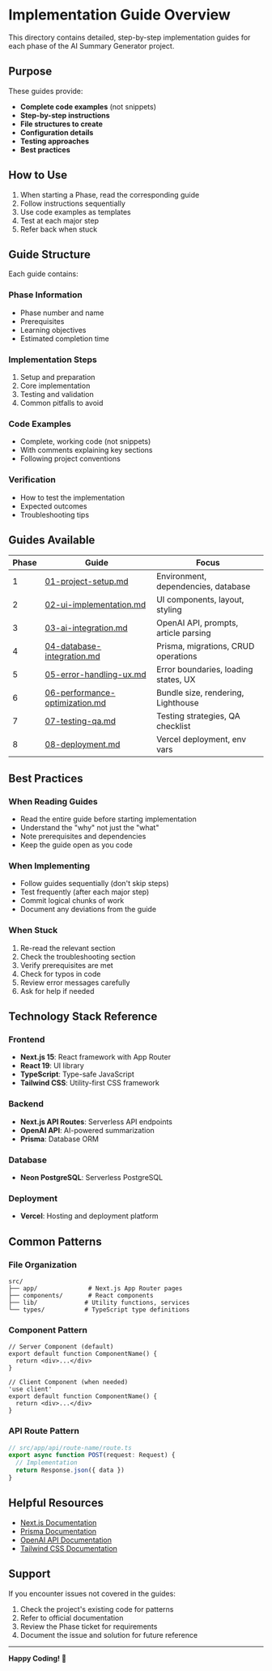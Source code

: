 # Implementation Guide Overview

This directory contains detailed, step-by-step implementation guides for each phase of the AI Summary Generator project.

## Purpose

These guides provide:
- **Complete code examples** (not snippets)
- **Step-by-step instructions**
- **File structures to create**
- **Configuration details**
- **Testing approaches**
- **Best practices**

## How to Use

1. When starting a Phase, read the corresponding guide
2. Follow instructions sequentially
3. Use code examples as templates
4. Test at each major step
5. Refer back when stuck

## Guide Structure

Each guide contains:

### Phase Information
- Phase number and name
- Prerequisites
- Learning objectives
- Estimated completion time

### Implementation Steps
1. Setup and preparation
2. Core implementation
3. Testing and validation
4. Common pitfalls to avoid

### Code Examples
- Complete, working code (not snippets)
- With comments explaining key sections
- Following project conventions

### Verification
- How to test the implementation
- Expected outcomes
- Troubleshooting tips

## Guides Available

| Phase | Guide | Focus |
|-------|-------|-------|
| 1 | [01-project-setup.md](./01-project-setup.md) | Environment, dependencies, database |
| 2 | [02-ui-implementation.md](./02-ui-implementation.md) | UI components, layout, styling |
| 3 | [03-ai-integration.md](./03-ai-integration.md) | OpenAI API, prompts, article parsing |
| 4 | [04-database-integration.md](./04-database-integration.md) | Prisma, migrations, CRUD operations |
| 5 | [05-error-handling-ux.md](./05-error-handling-ux.md) | Error boundaries, loading states, UX |
| 6 | [06-performance-optimization.md](./06-performance-optimization.md) | Bundle size, rendering, Lighthouse |
| 7 | [07-testing-qa.md](./07-testing-qa.md) | Testing strategies, QA checklist |
| 8 | [08-deployment.md](./08-deployment.md) | Vercel deployment, env vars |

## Best Practices

### When Reading Guides

- Read the entire guide before starting implementation
- Understand the "why" not just the "what"
- Note prerequisites and dependencies
- Keep the guide open as you code

### When Implementing

- Follow guides sequentially (don't skip steps)
- Test frequently (after each major step)
- Commit logical chunks of work
- Document any deviations from the guide

### When Stuck

1. Re-read the relevant section
2. Check the troubleshooting section
3. Verify prerequisites are met
4. Check for typos in code
5. Review error messages carefully
6. Ask for help if needed

## Technology Stack Reference

### Frontend
- **Next.js 15**: React framework with App Router
- **React 19**: UI library
- **TypeScript**: Type-safe JavaScript
- **Tailwind CSS**: Utility-first CSS framework

### Backend
- **Next.js API Routes**: Serverless API endpoints
- **OpenAI API**: AI-powered summarization
- **Prisma**: Database ORM

### Database
- **Neon PostgreSQL**: Serverless PostgreSQL

### Deployment
- **Vercel**: Hosting and deployment platform

## Common Patterns

### File Organization
```
src/
├── app/              # Next.js App Router pages
├── components/       # React components
├── lib/             # Utility functions, services
└── types/           # TypeScript type definitions
```

### Component Pattern
```tsx
// Server Component (default)
export default function ComponentName() {
  return <div>...</div>
}

// Client Component (when needed)
'use client'
export default function ComponentName() {
  return <div>...</div>
}
```

### API Route Pattern
```ts
// src/app/api/route-name/route.ts
export async function POST(request: Request) {
  // Implementation
  return Response.json({ data })
}
```

## Helpful Resources

- [Next.js Documentation](https://nextjs.org/docs)
- [Prisma Documentation](https://www.prisma.io/docs)
- [OpenAI API Documentation](https://platform.openai.com/docs)
- [Tailwind CSS Documentation](https://tailwindcss.com/docs)

## Support

If you encounter issues not covered in the guides:
1. Check the project's existing code for patterns
2. Refer to official documentation
3. Review the Phase ticket for requirements
4. Document the issue and solution for future reference

---

**Happy Coding! 🚀**
